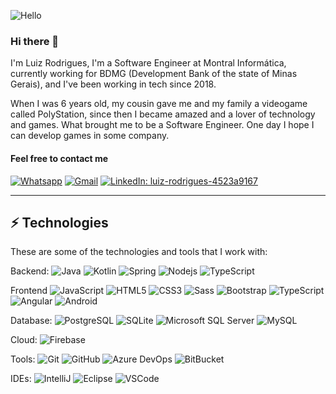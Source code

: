 ![Hello](https://user-images.githubusercontent.com/70382532/138322189-2db8df52-9dcb-40a0-88a8-c365466bd33d.gif)

### Hi there 👋

I'm Luiz Rodrigues,  I'm a Software Engineer at Montral Informática, currently working for BDMG (Development Bank of the state of Minas Gerais), and I've been working in tech since 2018.

When I was 6 years old, my cousin gave me and my family a videogame called PolyStation, since then I became amazed and a lover of technology and games. What brought me to be a Software Engineer. One day I hope I can develop games in some company.

#### Feel free to contact me
[![Whatsapp](https://img.shields.io/badge/-WhatsApp-25D366?style=round&logo=whatsapp&logoColor=white&link=https://api.whatsapp.com/send?phone=5531992677624&text=Ol%C3%A1,%20vi%20seu%20perfil%20no%20GitHub)](https://api.whatsapp.com/send?phone=5531992677624&text=Ol%C3%A1,%20vi%20seu%20perfil%20no%20GitHub)
[![Gmail](https://img.shields.io/badge/-Gmail-EA4335?style=round&logo=gmail&logoColor=white&link=mailto:luiz.gmr.dev@gmail.com)](mailto:luiz.gmr.dev@gmail.com)
[![LinkedIn: luiz-rodrigues-4523a9167](https://img.shields.io/badge/-LinkedIn-blue?style=round&logo=Linkedin&logoColor=white&link=https://www.linkedin.com/in/luiz-rodrigues-4523a9167/)](https://www.linkedin.com/in/luiz-rodrigues-4523a9167/)

____

## ⚡ Technologies

These are some of the technologies and tools that I work with:

Backend: 
![Java](https://img.shields.io/badge/-Java-007396?style=flat-square&logo=java)
![Kotlin](https://img.shields.io/badge/-Kotlin-7F52FF?style=round&logo=kotlin&logoColor=white)
![Spring](https://img.shields.io/badge/-Spring-6DB33F?style=round&logo=spring&logoColor=white)
![Nodejs](https://img.shields.io/badge/-Nodejs-339933?style=round&logo=Node.js&logoColor=white)
![TypeScript](https://img.shields.io/badge/-TypeScript-007ACC?style=round&logo=typescript&logoColor=white)

Frontend
![JavaScript](https://img.shields.io/badge/-JavaScript-black?style=round&logo=javascript)
![HTML5](https://img.shields.io/badge/-HTML5-E34F26?style=round&logo=html5&logoColor=white)
![CSS3](https://img.shields.io/badge/-CSS3-1572B6?style=round&logo=css3)
![Sass](https://img.shields.io/badge/-Sass-CC6699?style=round&logo=sass&logoColor=white)
![Bootstrap](https://img.shields.io/badge/-Bootstrap-563D7C?style=round&logo=bootstrap)
![TypeScript](https://img.shields.io/badge/-TypeScript-007ACC?style=round&logo=typescript&logoColor=white)
![Angular](https://img.shields.io/badge/-Angular-DD0031?style=round&logo=angular)
![Android](https://img.shields.io/badge/-Android-3DDC84?style=round&logo=android&logoColor=white)

Database:
![PostgreSQL](https://img.shields.io/badge/-PostgreSQL-4169E1?style=round&logo=postgresql&logoColor=white)
![SQLite](https://img.shields.io/badge/-SQLite-003B57?style=round&logo=sqlite&logoColor=white)
![Microsoft SQL Server](https://img.shields.io/badge/-SQL%20Server-CC2927?style=round&logo=microsoft-sql-server&logoColor=white)
![MySQL](https://img.shields.io/badge/-MySQL-4479A1?style=round&logo=mysql&logoColor=white)

Cloud:
![Firebase](https://img.shields.io/badge/Firebase-FFCA28?style=round&logo=firebase&logoColor=white)

Tools:
![Git](https://img.shields.io/badge/-Git-black?style=round&logo=git)
![GitHub](https://img.shields.io/badge/-GitHub-181717?style=round&logo=github)
![Azure DevOps](https://img.shields.io/badge/-Azure%20DevOps-0078D7?style=round&logo=azuredevops)
![BitBucket](https://img.shields.io/badge/-BitBucket-darkblue?style=round&logo=bitbucket)

IDEs:
![IntelliJ](https://img.shields.io/badge/-IntelliJ%20IDEA-black?style=round&logo=intellij-idea&logoColor=white)
![Eclipse](https://img.shields.io/badge/-Eclipse-2C2255?style=round&logo=eclipse&logoColor=white)
![VSCode](https://img.shields.io/badge/-VSCode-007ACC?style=round&logo=visual-studio-code&logoColor=white)
